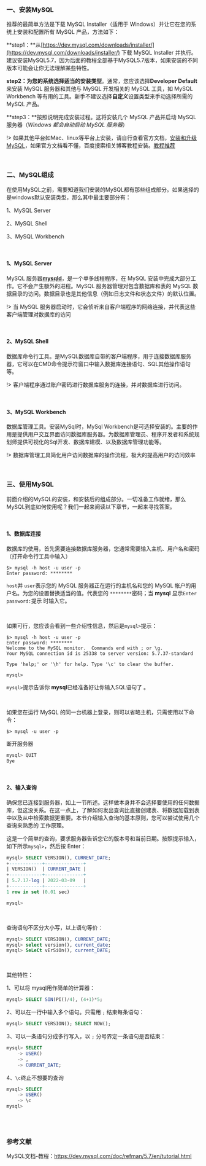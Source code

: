 ### 一、安装MySQL

推荐的最简单方法是下载 MySQL Installer（适用于 Windows）并让它在您的系统上安装和配置所有 MySQL 产品，方法如下：

**step1：**从[https://dev.mysql.com/downloads/installer/](https://dev.mysql.com/downloads/installer/) 下载 MySQL Installer 并执行。建议安装MySQL5.7，因为后面的教程全部基于MySQL5.7版本，如果安装的不同版本可能会让你无法理解某些特性。

**step2：**为您的系统选择适当的**安装类型**。通常，您应该选择**Developer Default**来安装 MySQL 服务器和其他与 MySQL 开发相关的 MySQL 工具，如 MySQL Workbench 等有用的工具。新手不建议选择**自定义**设置类型来手动选择所需的 MySQL 产品。

**step3：**按照说明完成安装过程。这将安装几个 MySQL 产品并启动 MySQL 服务器（*Windows 都会自动启动 MySQL 服务器*）

!> 如果其他平台如Mac、linux等平台上安装，请自行查看官方文档，[安装和升级MySQL](https://dev.mysql.com/doc/refman/5.7/en/installing.html)，如果官方文档看不懂，百度搜索相关博客教程安装。[教程推荐](http://c.biancheng.net/view/7135.html)

<br/>



### 二、MySQL组成

在使用MySQL之前，需要知道我们安装的MySQL都有那些组成部分。如果选择的是windows默认安装类型，那么其中最主要部分有：

1、MySQL Server

2、MySQL Shell

3、MySQL Workbench

<br>



#### 1、MySQL Server

 MySQL 服务器[**mysqld**](https://dev.mysql.com/doc/refman/5.7/en/mysqld.html)，是一个单多线程程序，在 MySQL 安装中完成大部分工作。它不会产生额外的进程。MySQL 服务器管理对包含数据库和表的 MySQL 数据目录的访问。数据目录也是其他信息（例如日志文件和状态文件）的默认位置。

!> 当 MySQL 服务器启动时，它会侦听来自客户端程序的网络连接，并代表这些客户端管理对数据库的访问

<br/>



#### 2、MySQL Shell

数据库命令行工具。是MySQL数据库自带的客户端程序，用于连接数据库服务器，它可以在CMD命令提示符窗口中输入数据库连接语句、SQL其他操作语句等。

!> 客户端程序通过账户密码进行数据库服务的连接，并对数据库进行访问。

<br/>



#### 3、MySQL Workbench

数据库管理工具。安装MySql时，MySql Workbench是可选择安装的。主要的作用是提供用户交互界面访问数据库服务器。为数据库管理员、程序开发者和系统规划师提供可视化的Sql开发、数据库建模、以及数据库管理功能等。

!> 数据库管理工具简化用户访问数据库的操作流程，极大的提高用户的访问效率

<br/>



### 三、使用MySQL

前面介绍的MySQL的安装，和安装后的组成部分。一切准备工作就绪，那么MySQL到底如何使用呢？我们一起来阅读以下章节，一起来寻找答案。

<br/>



#### 1、数据库连接

数据库的使用，首先需要连接数据库服务器，您通常需要输入主机、用户名和密码（打开命令行工具中输入）

```shell
$> mysql -h host -u user -p
Enter password: ********
```

`host`并 `user`表示您的 MySQL 服务器正在运行的主机名和您的 MySQL 帐户的用户名。为您的设置替换适当的值。代表您的 `********`密码；当 **mysql** 显示`Enter password:`提示 时输入它。

<br/>

如果可行，您应该会看到一些介绍性信息，然后是`mysql>`提示：

```shell
$> mysql -h host -u user -p
Enter password: ********
Welcome to the MySQL monitor.  Commands end with ; or \g.
Your MySQL connection id is 25338 to server version: 5.7.37-standard

Type 'help;' or '\h' for help. Type '\c' to clear the buffer.

mysql>
```

`mysql>`提示告诉你 **mysql**已经准备好让你输入SQL语句了 。

<br/>

如果您在运行 MySQL 的同一台机器上登录，则可以省略主机，只需使用以下命令：

```shell
$> mysql -u user -p
```

断开服务器

```sql
mysql> QUIT
Bye
```

<br/>



#### 2、输入查询

确保您已连接到服务器，如上一节所述。这样做本身并不会选择要使用的任何数据库，但这没关系。在这一点上，了解如何发出查询比直接创建表、将数据加载到表中以及从中检索数据更重要。本节介绍输入查询的基本原则，您可以尝试使用几个查询来熟悉的 工作原理。

这是一个简单的查询，要求服务器告诉您它的版本号和当前日期。按照提示输入，如下所示`mysql>`，然后按 Enter：

```sql
mysql> SELECT VERSION(), CURRENT_DATE;
+------------+--------------+
| VERSION()  | CURRENT_DATE |
+------------+--------------+
| 5.7.17-log | 2022-03-09   |
+------------+--------------+
1 row in set (0.01 sec)

mysql>
```

<br/>



查询语句不区分大小写，以上语句等价：

```sql
mysql> SELECT VERSION(), CURRENT_DATE; 
mysql> select version(), current_date; 
mysql> SeLeCt vErSiOn(), current_DATE;
```

<br/>



其他特性：

1、可以将 mysql用作简单的计算器：

```sql
mysql> SELECT SIN(PI()/4), (4+1)*5;
```

2、可以在一行中输入多个语句。只需用 `;` 结束每条语句：

```sql
mysql> SELECT VERSION(); SELECT NOW();
```

3、可以一条语句分成多行写入，以 `;` 分号界定一条语句是否结束：

```sql
mysql> SELECT
    -> USER()
    -> ,
    -> CURRENT_DATE;
```

4、`\c`终止不想要的查询

```sql
mysql> SELECT
    -> USER()
    -> \c
mysql>
```

<br/>

<br/>



### 参考文献

MySQL文档-教程：https://dev.mysql.com/doc/refman/5.7/en/tutorial.html